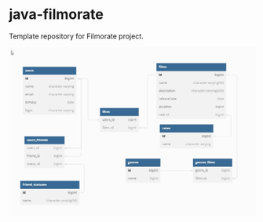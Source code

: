 # java-filmorate
Template repository for Filmorate project.

![Схема БД](/assets/images/db_cheme.jpg)
